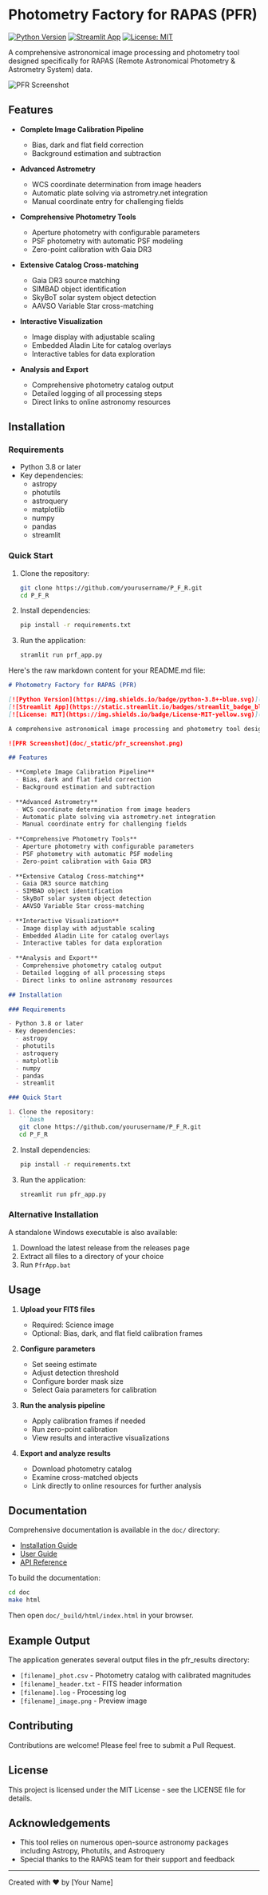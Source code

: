 # Photometry Factory for RAPAS (PFR)

[![Python Version](https://img.shields.io/badge/python-3.8+-blue.svg)](https://www.python.org/downloads/)
[![Streamlit App](https://static.streamlit.io/badges/streamlit_badge_black_white.svg)](https://streamlit.io/gallery)
[![License: MIT](https://img.shields.io/badge/License-MIT-yellow.svg)](https://opensource.org/licenses/MIT)

A comprehensive astronomical image processing and photometry tool designed specifically for RAPAS (Remote Astronomical Photometry & Astrometry System) data.

![PFR Screenshot](doc/_static/pfr_screenshot.png)

## Features

- **Complete Image Calibration Pipeline**
  - Bias, dark and flat field correction
  - Background estimation and subtraction
  
- **Advanced Astrometry**
  - WCS coordinate determination from image headers
  - Automatic plate solving via astrometry.net integration
  - Manual coordinate entry for challenging fields
  
- **Comprehensive Photometry Tools**
  - Aperture photometry with configurable parameters
  - PSF photometry with automatic PSF modeling
  - Zero-point calibration with Gaia DR3
  
- **Extensive Catalog Cross-matching**
  - Gaia DR3 source matching
  - SIMBAD object identification
  - SkyBoT solar system object detection
  - AAVSO Variable Star cross-matching
  
- **Interactive Visualization**
  - Image display with adjustable scaling
  - Embedded Aladin Lite for catalog overlays
  - Interactive tables for data exploration
  
- **Analysis and Export**
  - Comprehensive photometry catalog output
  - Detailed logging of all processing steps
  - Direct links to online astronomy resources

## Installation

### Requirements

- Python 3.8 or later
- Key dependencies:
  - astropy
  - photutils
  - astroquery
  - matplotlib
  - numpy
  - pandas
  - streamlit

### Quick Start

1. Clone the repository:
   ```bash
   git clone https://github.com/yourusername/P_F_R.git
   cd P_F_R
   ```

2. Install dependencies:
    ```bash
    pip install -r requirements.txt
    ```

3. Run the application:
    ```bash
    stramlit run prf_app.py
    ```

Here's the raw markdown content for your README.md file:

```markdown
# Photometry Factory for RAPAS (PFR)

[![Python Version](https://img.shields.io/badge/python-3.8+-blue.svg)](https://www.python.org/downloads/)
[![Streamlit App](https://static.streamlit.io/badges/streamlit_badge_black_white.svg)](https://streamlit.io/gallery)
[![License: MIT](https://img.shields.io/badge/License-MIT-yellow.svg)](https://opensource.org/licenses/MIT)

A comprehensive astronomical image processing and photometry tool designed specifically for RAPAS (Remote Astronomical Photometry & Astrometry System) data.

![PFR Screenshot](doc/_static/pfr_screenshot.png)

## Features

- **Complete Image Calibration Pipeline**
  - Bias, dark and flat field correction
  - Background estimation and subtraction
  
- **Advanced Astrometry**
  - WCS coordinate determination from image headers
  - Automatic plate solving via astrometry.net integration
  - Manual coordinate entry for challenging fields
  
- **Comprehensive Photometry Tools**
  - Aperture photometry with configurable parameters
  - PSF photometry with automatic PSF modeling
  - Zero-point calibration with Gaia DR3
  
- **Extensive Catalog Cross-matching**
  - Gaia DR3 source matching
  - SIMBAD object identification
  - SkyBoT solar system object detection
  - AAVSO Variable Star cross-matching
  
- **Interactive Visualization**
  - Image display with adjustable scaling
  - Embedded Aladin Lite for catalog overlays
  - Interactive tables for data exploration
  
- **Analysis and Export**
  - Comprehensive photometry catalog output
  - Detailed logging of all processing steps
  - Direct links to online astronomy resources

## Installation

### Requirements

- Python 3.8 or later
- Key dependencies:
  - astropy
  - photutils
  - astroquery
  - matplotlib
  - numpy
  - pandas
  - streamlit

### Quick Start

1. Clone the repository:
   ```bash
   git clone https://github.com/yourusername/P_F_R.git
   cd P_F_R
   ```

2. Install dependencies:
   ```bash
   pip install -r requirements.txt
   ```

3. Run the application:
   ```bash
   streamlit run pfr_app.py
   ```

### Alternative Installation

A standalone Windows executable is also available:
1. Download the latest release from the releases page
2. Extract all files to a directory of your choice
3. Run `PfrApp.bat`

## Usage

1. **Upload your FITS files**
   - Required: Science image
   - Optional: Bias, dark, and flat field calibration frames

2. **Configure parameters**
   - Set seeing estimate
   - Adjust detection threshold
   - Configure border mask size
   - Select Gaia parameters for calibration

3. **Run the analysis pipeline**
   - Apply calibration frames if needed
   - Run zero-point calibration
   - View results and interactive visualizations

4. **Export and analyze results**
   - Download photometry catalog
   - Examine cross-matched objects
   - Link directly to online resources for further analysis

## Documentation

Comprehensive documentation is available in the `doc/` directory:

- [Installation Guide](doc/installation.rst)
- [User Guide](doc/user_guide.rst)
- [API Reference](doc/api_reference.rst)

To build the documentation:
```bash
cd doc
make html
```

Then open `doc/_build/html/index.html` in your browser.

## Example Output

The application generates several output files in the pfr_results directory:

- `[filename]_phot.csv` - Photometry catalog with calibrated magnitudes
- `[filename]_header.txt` - FITS header information
- `[filename].log` - Processing log
- `[filename]_image.png` - Preview image

## Contributing

Contributions are welcome! Please feel free to submit a Pull Request.

## License

This project is licensed under the MIT License - see the LICENSE file for details.

## Acknowledgements

- This tool relies on numerous open-source astronomy packages including Astropy, Photutils, and Astroquery
- Special thanks to the RAPAS team for their support and feedback

---

Created with ❤️ by [Your Name]
